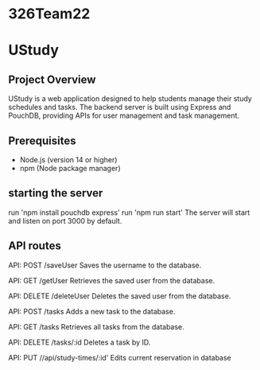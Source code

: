 # 326Team22
# UStudy

## Project Overview

UStudy is a web application designed to help students manage their study schedules and tasks. The backend server is built using Express and PouchDB, providing APIs for user management and task management.

## Prerequisites

- Node.js (version 14 or higher)
- npm (Node package manager)

## starting the server
run 'npm install pouchdb express'
run 'npm run start'
The server will start and listen on port 3000 by default.

## API routes
API: POST /saveUser
Saves the username to the database.

API: GET /getUser
Retrieves the saved user from the database.

API: DELETE /deleteUser
Deletes the saved user from the database.

API: POST /tasks
Adds a new task to the database.

API: GET /tasks
Retrieves all tasks from the database.

API: DELETE /tasks/:id
Deletes a task by ID.

API: PUT //api/study-times/:id'
Edits current reservation in database
